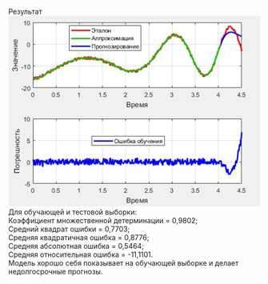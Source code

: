 Результат<br>
![графики](lm-algorithm/screen1.jpg "Результат")<br>
Для обучающей и тестовой выборки:<br>
Коэффициент множественной детерминации = 0,9802;<br>
Средний квадрат ошибки = 0,7703;<br>
Средняя квадратичная ошибка = 0,8776;<br>
Средняя абсолютная ошибка = 0,5464;<br>
Средняя относительная ошибка = -11,1101.<br>
Модель хорошо себя показывает на обучающей выборке и делает недолгосрочные прогнозы.<br>
